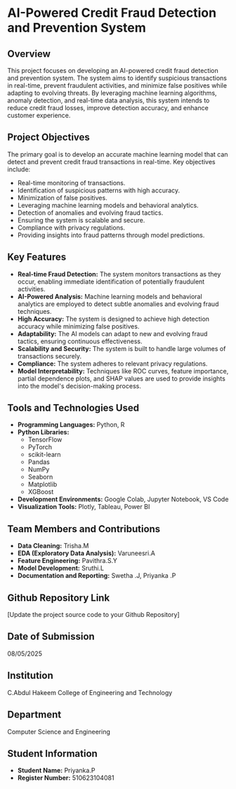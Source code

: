 # AI-Powered Credit Fraud Detection and Prevention System

## Overview

This project focuses on developing an AI-powered credit fraud detection and prevention system. The system aims to identify suspicious transactions in real-time, prevent fraudulent activities, and minimize false positives while adapting to evolving threats. By leveraging machine learning algorithms, anomaly detection, and real-time data analysis, this system intends to reduce credit fraud losses, improve detection accuracy, and enhance customer experience.

## Project Objectives

The primary goal is to develop an accurate machine learning model that can detect and prevent credit fraud transactions in real-time. Key objectives include:

* Real-time monitoring of transactions.
* Identification of suspicious patterns with high accuracy.
* Minimization of false positives.
* Leveraging machine learning models and behavioral analytics.
* Detection of anomalies and evolving fraud tactics.
* Ensuring the system is scalable and secure.
* Compliance with privacy regulations.
* Providing insights into fraud patterns through model predictions.

## Key Features

* **Real-time Fraud Detection:** The system monitors transactions as they occur, enabling immediate identification of potentially fraudulent activities.
* **AI-Powered Analysis:** Machine learning models and behavioral analytics are employed to detect subtle anomalies and evolving fraud techniques.
* **High Accuracy:** The system is designed to achieve high detection accuracy while minimizing false positives.
* **Adaptability:** The AI models can adapt to new and evolving fraud tactics, ensuring continuous effectiveness.
* **Scalability and Security:** The system is built to handle large volumes of transactions securely.
* **Compliance:** The system adheres to relevant privacy regulations.
* **Model Interpretability:** Techniques like ROC curves, feature importance, partial dependence plots, and SHAP values are used to provide insights into the model's decision-making process.

## Tools and Technologies Used

* **Programming Languages:** Python, R
* **Python Libraries:**
    * TensorFlow
    * PyTorch
    * scikit-learn
    * Pandas
    * NumPy
    * Seaborn
    * Matplotlib
    * XGBoost
* **Development Environments:** Google Colab, Jupyter Notebook, VS Code
* **Visualization Tools:** Plotly, Tableau, Power BI

## Team Members and Contributions

* **Data Cleaning:** Trisha.M
* **EDA (Exploratory Data Analysis):** Varuneesri.A
* **Feature Engineering:** Pavithra.S.Y
* **Model Development:** Sruthi.L
* **Documentation and Reporting:** Swetha .J, Priyanka .P

## Github Repository Link

[Update the project source code to your Github Repository]

## Date of Submission

08/05/2025

## Institution

C.Abdul Hakeem College of Engineering and Technology

## Department

Computer Science and Engineering

## Student Information

* **Student Name:** Priyanka.P
* **Register Number:** 510623104081
